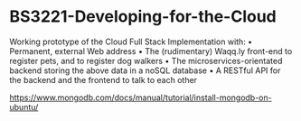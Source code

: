 # BS3221-Developing-for-the-Cloud
Working prototype of the Cloud Full Stack Implementation with: •  Permanent, external Web address • The (rudimentary) Waqq.ly front-end to register pets, and to register dog walkers • The microservices-orientated backend storing the above data in a noSQL database • A RESTful API for the backend and the frontend to talk to each other

https://www.mongodb.com/docs/manual/tutorial/install-mongodb-on-ubuntu/
